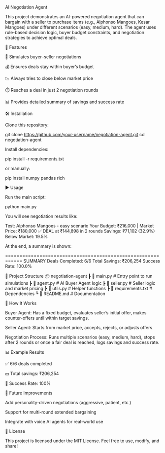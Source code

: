 AI Negotiation Agent

This project demonstrates an AI-powered negotiation agent that can bargain with a seller to purchase items (e.g., Alphonso Mangoes, Kesar Mangoes) under different scenarios (easy, medium, hard). The agent uses rule-based decision logic, buyer budget constraints, and negotiation strategies to achieve optimal deals.

🚀 Features

🤝 Simulates buyer–seller negotiations

💰 Ensures deals stay within buyer’s budget

📉 Always tries to close below market price

⏱️ Reaches a deal in just 2 negotiation rounds

📊 Provides detailed summary of savings and success rate

🛠️ Installation

Clone this repository:

git clone https://github.com/your-username/negotiation-agent.git
cd negotiation-agent


Install dependencies:

pip install -r requirements.txt


or manually:

pip install numpy pandas rich

▶️ Usage

Run the main script:

python main.py


You will see negotiation results like:

Test: Alphonso Mangoes - easy scenario
Your Budget: ₹216,000 | Market Price: ₹180,000
✅ DEAL at ₹144,898 in 2 rounds
   Savings: ₹71,102 (32.9%)
   Below Market: 19.5%


At the end, a summary is shown:

============================================================
SUMMARY
Deals Completed: 6/6
Total Savings: ₹206,254
Success Rate: 100.0%

📂 Project Structure
📦 negotiation-agent
 ┣ 📜 main.py          # Entry point to run simulations
 ┣ 📜 agent.py         # AI Buyer Agent logic
 ┣ 📜 seller.py        # Seller logic and market pricing
 ┣ 📜 utils.py         # Helper functions
 ┣ 📜 requirements.txt # Dependencies
 ┗ 📜 README.md        # Documentation

🧠 How It Works

Buyer Agent: Has a fixed budget, evaluates seller’s initial offer, makes counter-offers until within target savings.

Seller Agent: Starts from market price, accepts, rejects, or adjusts offers.

Negotiation Process: Runs multiple scenarios (easy, medium, hard), stops after 2 rounds or once a fair deal is reached, logs savings and success rate.

📊 Example Results

✅ 6/6 deals completed

💵 Total savings: ₹206,254

🎯 Success Rate: 100%

🤖 Future Improvements

Add personality-driven negotiations (aggressive, patient, etc.)

Support for multi-round extended bargaining

Integrate with voice AI agents for real-world use

📜 License

This project is licensed under the MIT License. Feel free to use, modify, and share!
